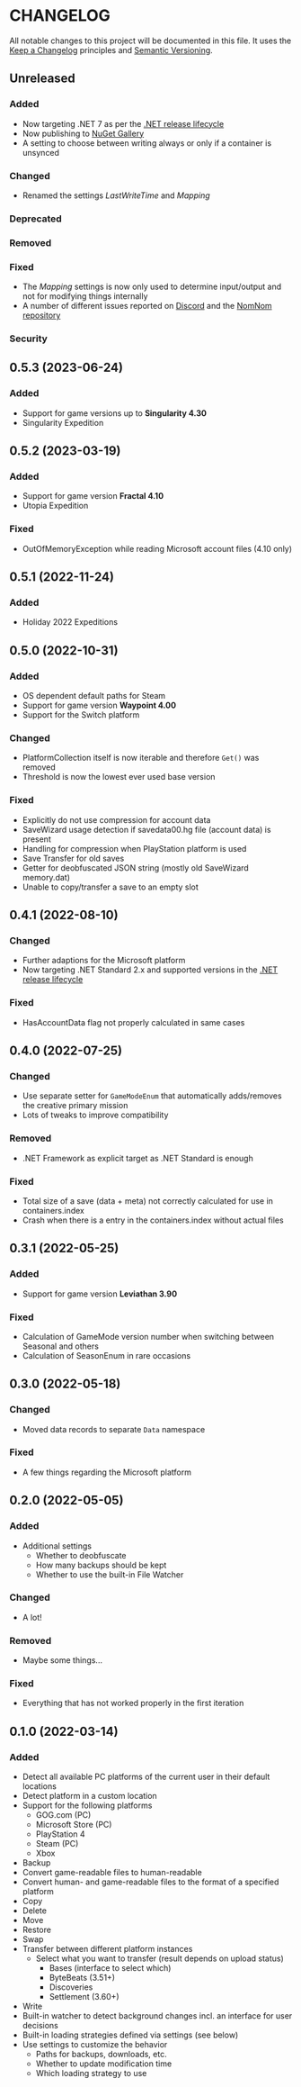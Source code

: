 # CHANGELOG

All notable changes to this project will be documented in this file. It uses the
[Keep a Changelog](http://keepachangelog.com/en/1.0.0/) principles and
[Semantic Versioning](https://semver.org/).

## Unreleased

### Added
* Now targeting .NET 7 as per the [.NET release lifecycle](https://dotnet.microsoft.com/en-us/platform/support/policy/dotnet-core)
* Now publishing to [NuGet Gallery](https://www.nuget.org/packages/libNOM.io)
* A setting to choose between writing always or only if a container is unsynced
### Changed
* Renamed the settings _LastWriteTime_ and _Mapping_
### Deprecated
### Removed
### Fixed
* The _Mapping_ settings is now only used to determine input/output and not for modifying things internally
* A number of different issues reported on [Discord](https://discord.gg/nomnom-762409407488720918) and the [NomNom repository](https://github.com/zencq/NomNom/issues)
### Security

## 0.5.3 (2023-06-24)

### Added
* Support for game versions up to **Singularity 4.30**
* Singularity Expedition

## 0.5.2 (2023-03-19)

### Added
* Support for game version **Fractal 4.10**
* Utopia Expedition

### Fixed
* OutOfMemoryException while reading Microsoft account files (4.10 only)

## 0.5.1 (2022-11-24)

### Added
* Holiday 2022 Expeditions

## 0.5.0 (2022-10-31)

### Added
* OS dependent default paths for Steam
* Support for game version **Waypoint 4.00**
* Support for the Switch platform
### Changed
* PlatformCollection itself is now iterable and therefore `Get()` was removed
* Threshold is now the lowest ever used base version
### Fixed
* Explicitly do not use compression for account data
* SaveWizard usage detection if savedata00.hg file (account data) is present
* Handling for compression when PlayStation platform is used
* Save Transfer for old saves
* Getter for deobfuscated JSON string (mostly old SaveWizard memory.dat)
* Unable to copy/transfer a save to an empty slot

## 0.4.1 (2022-08-10)

### Changed
* Further adaptions for the Microsoft platform
* Now targeting .NET Standard 2.x and supported versions in the [.NET release lifecycle](https://dotnet.microsoft.com/en-us/platform/support/policy/dotnet-core)

### Fixed
* HasAccountData flag not properly calculated in same cases

## 0.4.0 (2022-07-25)

### Changed
* Use separate setter for `GameModeEnum` that automatically adds/removes the creative primary mission
* Lots of tweaks to improve compatibility

### Removed
* .NET Framework as explicit target as .NET Standard is enough

### Fixed
* Total size of a save (data + meta) not correctly calculated for use in containers.index
* Crash when there is a entry in the containers.index without actual files

## 0.3.1 (2022-05-25)

### Added
* Support for game version **Leviathan 3.90**

### Fixed
* Calculation of GameMode version number when switching between Seasonal and others
* Calculation of SeasonEnum in rare occasions

## 0.3.0 (2022-05-18)

### Changed
* Moved data records to separate `Data` namespace

### Fixed
* A few things regarding the Microsoft platform

## 0.2.0 (2022-05-05)

### Added
* Additional settings
    * Whether to deobfuscate
    * How many backups should be kept
    * Whether to use the built-in File Watcher

### Changed
* A lot!

### Removed
* Maybe some things...

### Fixed
* Everything that has not worked properly in the first iteration

## 0.1.0 (2022-03-14)

### Added
* Detect all available PC platforms of the current user in their default locations
* Detect platform in a custom location
* Support for the following platforms
    * GOG.com (PC)
    * Microsoft Store (PC)
    * PlayStation 4
    * Steam (PC)
    * Xbox
* Backup
* Convert game-readable files to human-readable
* Convert human- and game-readable files to the format of a specified platform
* Copy
* Delete
* Move
* Restore
* Swap
* Transfer between different platform instances
    * Select what you want to transfer (result depends on upload status)
        * Bases (interface to select which)
        * ByteBeats (3.51+)
        * Discoveries
        * Settlement (3.60+)
* Write
* Built-in watcher to detect background changes incl. an interface for user decisions
* Built-in loading strategies defined via settings (see below)
* Use settings to customize the behavior
    * Paths for backups, downloads, etc.
    * Whether to update modification time
    * Which loading strategy to use
